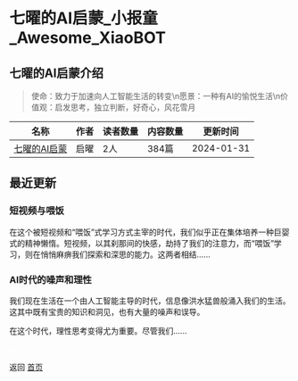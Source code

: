 # 七曜的AI启蒙_小报童_Awesome_XiaoBOT

## 七曜的AI启蒙介绍
> 使命：致力于加速向人工智能生活的转变\n愿景：一种有AI的愉悦生活\n价值观：启发思考，独立判断，好奇心，风花雪月  
  


|名称|作者|读者数量|内容数量|更新时间|
|---|---|---|---|---|
|[七曜的AI启蒙](https://xiaobot.net/p/3539?refer=0b133df9-27dc-423b-8101-639049001c13)|启曜|2人|384篇|2024-01-31|

## 最近更新
### 短视频与喂饭

在这个被短视频和“喂饭”式学习方式主宰的时代，我们似乎正在集体培养一种巨婴式的精神懒惰。短视频，以其刹那间的快感，劫持了我们的注意力，而“喂饭”学习，则在悄悄麻痹我们探索和深思的能力。这两者相结......

### AI时代的噪声和理性

我们现在生活在一个由人工智能主导的时代，信息像洪水猛兽般涌入我们的生活。这其中既有宝贵的知识和洞见，也有大量的噪声和误导。

在这个时代，理性思考变得尤为重要。尽管我们......


<a href="https://github.com/Reno9527/awesome-xiaobot" style="color: white; text-decoration: none;">awesome-xiaobot</a>

返回 [首页](../README.md)
